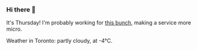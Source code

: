 ### Hi there :wave:

It's Thursday! I'm probably working for [this bunch](https://github.com/kohofinancial), making a service more micro.

Weather in Toronto: partly cloudy, at -4°C.
